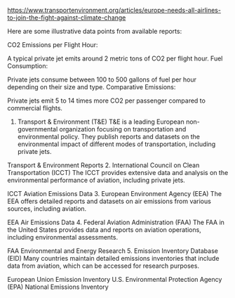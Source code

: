 https://www.transportenvironment.org/articles/europe-needs-all-airlines-to-join-the-fight-against-climate-change

Here are some illustrative data points from available reports:

CO2 Emissions per Flight Hour:

A typical private jet emits around 2 metric tons of CO2 per flight hour.
Fuel Consumption:

Private jets consume between 100 to 500 gallons of fuel per hour depending on their size and type.
Comparative Emissions:

Private jets emit 5 to 14 times more CO2 per passenger compared to commercial flights.

1. Transport & Environment (T&E)
T&E is a leading European non-governmental organization focusing on transportation and environmental policy. They publish reports and datasets on the environmental impact of different modes of transportation, including private jets.

Transport & Environment Reports
2. International Council on Clean Transportation (ICCT)
The ICCT provides extensive data and analysis on the environmental performance of aviation, including private jets.

ICCT Aviation Emissions Data
3. European Environment Agency (EEA)
The EEA offers detailed reports and datasets on air emissions from various sources, including aviation.

EEA Air Emissions Data
4. Federal Aviation Administration (FAA)
The FAA in the United States provides data and reports on aviation operations, including environmental assessments.

FAA Environmental and Energy Research
5. Emission Inventory Database (EID)
Many countries maintain detailed emissions inventories that include data from aviation, which can be accessed for research purposes.

European Union Emission Inventory
U.S. Environmental Protection Agency (EPA) National Emissions Inventory